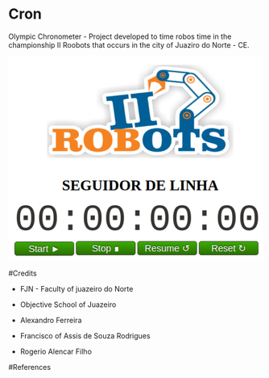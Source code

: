 # Cron
Olympic Chronometer - Project developed to time robos time in the championship II Roobots that occurs in the city of Juaziro do Norte - CE.

![](https://github.com/rodriguesfas/Cron/blob/master/img/cron.png)

#Credits
- FJN - Faculty of juazeiro do Norte
- Objective School of Juazeiro

- Alexandro Ferreira
- Francisco of Assis de Souza Rodrigues
- Rogerio Alencar Filho

#References
